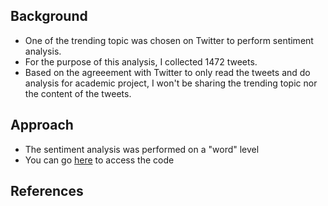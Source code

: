 ## Background

* One of the trending topic was chosen on Twitter to perform sentiment analysis. 
* For the purpose of this analysis, I collected 1472 tweets. 
* Based on the agreeement with Twitter to only read the tweets and do analysis for academic project, I won't be sharing the trending topic nor the content of the tweets.

## Approach
* The sentiment analysis was performed on a "word" level
* You can go [here]() to access the code

## References

